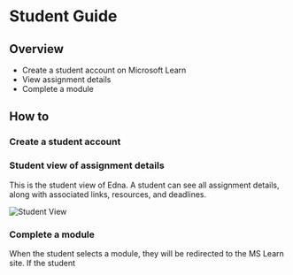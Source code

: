 # Student Guide 
## Overview
- Create a student account on Microsoft Learn
- View assignment details
- Complete a module 

## How to 
### Create a student account 

### Student view of assignment details
This is the student view of Edna. A student can see all assignment details, along with associated links, resources, and deadlines.

![Student View](https://github.com/DavisTJoseph/Learn-LTI-Documentation/blob/master/images/View.Student.png)

### Complete a module
When the student selects a module, they will be redirected to the MS Learn site. If the student
